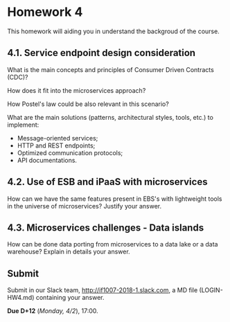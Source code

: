 # Homework 4

This homework will aiding you in understand the backgroud of the course.

## 4.1. Service endpoint design consideration

What is the main concepts and principles of Consumer Driven Contracts (CDC)?

How does it fit into the microservices approach?

How Postel's law could be also relevant in this scenario?

What are the main solutions (patterns, architectural styles, tools, etc.) to implement:

- Message-oriented services;
- HTTP and REST endpoints;
- Optimized communication protocols;
- API documentations.

## 4.2. Use of ESB and iPaaS with microservices

How can we have the same features present in EBS's with lightweight tools in the universe of microservices? Justify your answer.

## 4.3. Microservices challenges - Data islands

How can be done data porting from microservices to a data lake or a data warehouse? Explain in details your answer.

## Submit

Submit in our Slack team, http://if1007-2018-1.slack.com, a MD file (LOGIN-HW4.md) containing your answer.

**Due D+12** (_Monday, 4/2_), 17:00.
